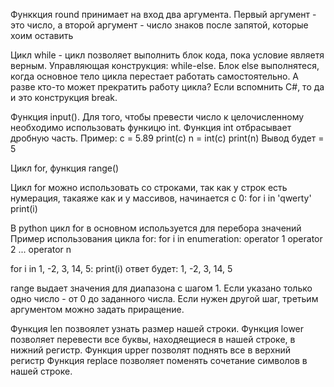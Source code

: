 Функкция round принимает на вход два аргумента. Первый аргумент - это число, а второй аргумент - число знаков после запятой, которые хоим оставить

Цикл while - цикл позволяет выполнить блок кода, пока условие являетя верным. 
Управляющая конструкция: while-else. Блок else выполнятеся, когда основное тело цикла перестает работать самостоятельно. А разве кто-то может прекратить работу цикла? Если вспомнить C#, то да и это конструкция break. 

Функция input(). Для того, чтобы превести число к целочисленному необходимо использовать функицю int. Функция int  отбрасывает дробную часть. Пример: 
c = 5.89
print(c)
n = int(с)
print(n) Вывод будет = 5

Цикл for, функция range()

Цикл for можно использовать со строками, так как у строк есть нумерация, такаяже как и у массивов, начинается с 0: 
for i in 'qwerty' 
print(i)


В python цикл for в основном используется для перебора значений
Пример использования цикла for:
for i in enumeration:
    operator 1
    operator 2
    ...
    operator n

for i in 1, -2, 3, 14, 5:
    print(i)   ответ будет: 1, -2, 3, 14, 5


range выдает значения для диапазона с шагом 1.
Если указано только одно число - от 0 до заданного числа.
Если нужен другой шаг, третьим аргументом можно задать приращение.

Функция len позвоялет узнать размер нашей строки. 
Функция lower позволяет перевести все буквы, находяещиеся в нашей строке, в нижний регистр.
Функция upper позволят поднять все в верхний регистр
Функция replace позволяет поменять сочетание символов в нашей строке.
